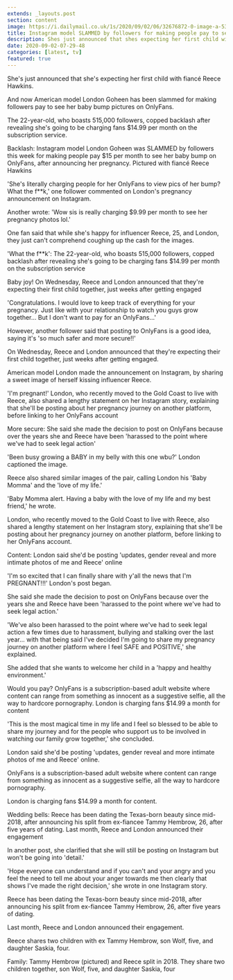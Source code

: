 ```yaml
---
extends: _layouts.post
section: content
image: https://i.dailymail.co.uk/1s/2020/09/02/06/32676872-0-image-a-53_1599026157334.jpg 
title: Instagram model SLAMMED by followers for making people pay to see her baby bump on OnlyFans 
description: Shes just announced that shes expecting her first child with fiancé Reece Hawkins.  
date: 2020-09-02-07-29-48 
categories: [latest, tv] 
featured: true 
--- 
```

She's just announced that she's expecting her first child with fiancé Reece Hawkins. 

And now American model London Goheen has been slammed for making followers pay to see her baby bump pictures on OnlyFans. 

The 22-year-old, who boasts 515,000 followers, copped backlash after revealing she's going to be charging fans $14.99 per month on the subscription service.  

Backlash: Instagram model London Goheen was SLAMMED by followers this week for making people pay $15 per month to see her baby bump on OnlyFans, after announcing her pregnancy. Pictured with fiancé Reece Hawkins

'She's literally charging people for her OnlyFans to view pics of her bump? What the f**k,' one follower commented on London's pregnancy announcement on Instagram.  

Another wrote: 'Wow sis is really charging $9.99 per month to see her pregnancy photos lol.'

One fan said that while she's happy for influencer Reece, 25, and London, they just can't comprehend coughing up the cash for the images. 







'What the f**k': The 22-year-old, who boasts 515,000 followers, copped backlash after revealing she's going to be charging fans $14.99 per month on the subscription service

Baby joy! On Wednesday, Reece and London announced that they're expecting their first child together, just weeks after getting engaged

'Congratulations. I would love to keep track of everything for your pregnancy. Just like with your relationship to watch you guys grow together... But I don't want to pay for an OnlyFans...'

However, another follower said that posting to OnlyFans is a good idea, saying it's 'so much safer and more secure!!'

On Wednesday, Reece and London announced that they're expecting their first child together, just weeks after getting engaged. 

American model London made the announcement on Instagram, by sharing a sweet image of herself kissing influencer Reece. 

'I'm pregnant!' London, who recently moved to the Gold Coast to live with Reece, also shared a lengthy statement on her Instagram story, explaining that she'll be posting about her pregnancy journey on another platform, before linking to her OnlyFans account

More secure: She said she made the decision to post on OnlyFans because over the years she and Reece have been 'harassed to the point where we've had to seek legal action'

'Been busy growing a BABY in my belly with this one wbu?' London captioned the image.

Reece also shared similar images of the pair, calling London his 'Baby Momma' and the 'love of my life.'

'Baby Momma alert. Having a baby with the love of my life and my best friend,' he wrote.  

London, who recently moved to the Gold Coast to live with Reece, also shared a lengthy statement on her Instagram story, explaining that she'll be posting about her pregnancy journey on another platform, before linking to her OnlyFans account.

Content: London said she'd be posting 'updates, gender reveal and more intimate photos of me and Reece' online

'I'm so excited that I can finally share with y'all the news that I'm PREGNANT!!!' London's post began.

She said she made the decision to post on OnlyFans because over the years she and Reece have been 'harassed to the point where we've had to seek legal action.'

'We've also been harassed to the point where we've had to seek legal action a few times due to harassment, bullying and stalking over the last year... with that being said I've decided I'm going to share my pregnancy journey on another platform where I feel SAFE and POSITIVE,' she explained. 

She added that she wants to welcome her child in a 'happy and healthy environment.'

Would you pay? OnlyFans is a subscription-based adult website where content can range from something as innocent as a suggestive selfie, all the way to hardcore pornography. London is charging fans $14.99 a month for content

'This is the most magical time in my life and I feel so blessed to be able to share my journey and for the people who support us to be involved in watching our family grow together,' she concluded. 

London said she'd be posting 'updates, gender reveal and more intimate photos of me and Reece' online.

OnlyFans is a subscription-based adult website where content can range from something as innocent as a suggestive selfie, all the way to hardcore pornography.

London is charging fans $14.99 a month for content. 

Wedding bells: Reece has been dating the Texas-born beauty since mid-2018, after announcing his split from ex-fiancee Tammy Hembrow, 26, after five years of dating. Last month, Reece and London announced their engagement

In another post, she clarified that she will still be posting on Instagram but won't be going into 'detail.'

'Hope everyone can understand and if you can't and your angry and you feel the need to tell me about your anger towards me then clearly that shows I've made the right decision,' she wrote in one Instagram story. 

Reece has been dating the Texas-born beauty since mid-2018, after announcing his split from ex-fiancee Tammy Hembrow, 26, after five years of dating.

Last month, Reece and London announced their engagement. 

Reece shares two children with ex Tammy Hembrow, son Wolf, five, and daughter Saskia, four. 

Family: Tammy Hembrow (pictured) and Reece split in 2018. They share two children together, son Wolf, five, and daughter Saskia, four

